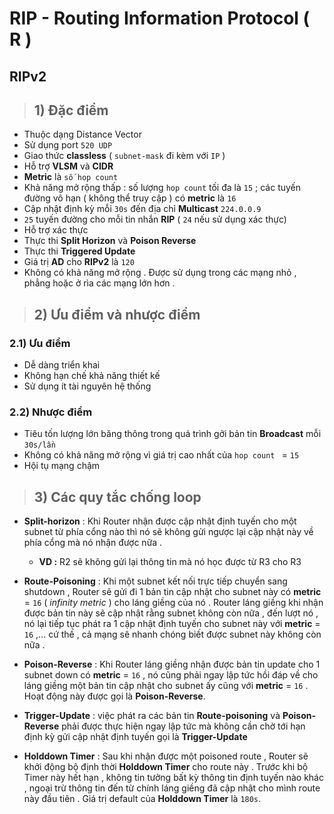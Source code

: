 # RIP - Routing Information Protocol ( R ) 
## **RIPv2**
> ## **1) Đặc điểm**
- Thuộc dạng Distance Vector
- Sử dụng port `520 UDP`
- Giao thức **classless** ( `subnet-mask` đi kèm với `IP` )
- Hỗ trợ **VLSM** và **CIDR**
- **Metric** là `số hop count`
- Khả năng mở rộng thấp : số lượng `hop count` tối đa là `15` ; các tuyến đường vô hạn ( không thể truy cập ) có **metric** là `16`
- Cập nhật định kỳ mỗi `30s` đến địa chỉ **Multicast** `224.0.0.9`
- `25` tuyến đường cho mỗi tin nhắn **RIP** ( `24` nếu sử dụng xác thực)
- Hỗ trợ xác thực
- Thực thi **Split Horizon** và **Poison Reverse**
- Thực thi **Triggered Update**
- Giá trị **AD** cho **RIPv2** là `120`
- Không có khả năng mở rộng . Được sử dụng trong các mạng nhỏ , phẳng hoặc ở rìa các mạng lớn hơn .
> ## **2) Ưu điểm và nhược điểm**
### **2.1) Ưu điểm**
- Dễ dàng triển khai
- Không hạn chế khả năng thiết kế
- Sử dụng ít tài nguyên hệ thống
### **2.2) Nhược điểm**
- Tiêu tốn lượng lớn băng thông trong quá trình gởi bản tin **Broadcast** mỗi `30s/lần`
- Không có khả năng mở rộng vì giá trị cao nhất của `hop count ` = `15`
- Hội tụ mạng chậm
> ## **3) Các quy tắc chống loop**
- **Split-horizon** : Khi Router nhận được cập nhật định tuyến cho một subnet từ phía cổng nào thì nó sẽ không gửi ngược lại cập nhật này về phía cổng mà nó nhận được nữa .
    - **VD :** R2 sẽ không gửi lại thông tin mà nó học được từ R3 cho R3
- **Route-Poisoning** : Khi một subnet kết nối trực tiếp chuyển sang shutdown , Router sẽ gửi đi 1 bản tin cập nhật cho subnet này có **metric** = `16` ( *infinity metric* )
cho láng giềng của nó . Router láng giềng khi nhận được bản tin này sẽ cập nhật rằng subnet không còn nữa , đến lượt nó , nó lại tiếp tục phát ra 1 cập nhật định tuyến cho subnet này với **metric** = `16` ,... cứ thế , cả mạng sẽ nhanh chóng biết được subnet này không còn nữa .

- **Poison-Reverse** : Khi Router láng giềng nhận được bản tin update cho 1 subnet down có **metric** = `16` , nó cũng phải ngay lập tức hồi đáp về cho láng giềng một bản tin cập nhật cho subnet ấy cũng với **metric** = `16` . Hoạt động này được gọi là **Poison-Reverse**.
- **Trigger-Update** : việc phát ra các bản tin **Route-poisoning** và **Poison-Reverse** phải được thực hiện ngay lập tức mà không cần chờ tới hạn định kỳ gửi cập nhật định tuyến gọi là **Trigger-Update**
- **Holddown Timer** : Sau khi nhận được một poisoned route , Router sẽ khởi động bộ định thời **Holddown Timer** cho route này . Trước khi bộ Timer này hết hạn , không tin tưởng bất kỳ thông tin định tuyến nào khác , ngoại trừ thông tin đến từ chính láng giềng đã cập nhật cho mình route này đầu tiên . Giá trị default của **Holddown Timer** là `180s`.


